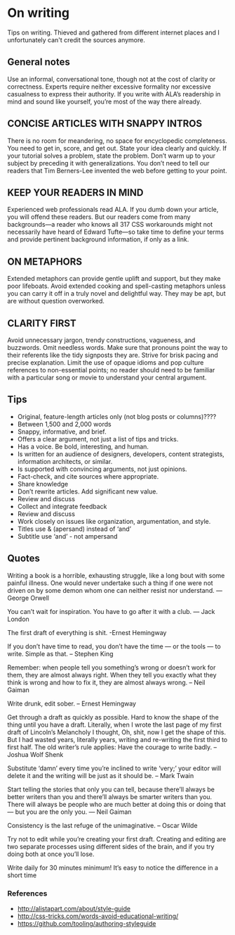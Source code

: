 # On writing

Tips on writing. Thieved and gathered from different internet places and I unfortunately can't credit the sources anymore.

## General notes

Use an informal, conversational tone, though not at the cost of clarity or correctness. Experts require neither excessive formality nor excessive casualness to express their authority. If you write with ALA’s readership in mind and sound like yourself, you’re most of the way there already.

## CONCISE ARTICLES WITH SNAPPY INTROS

There is no room for meandering, no space for encyclopedic completeness. You need to get in, score, and get out. State your idea clearly and quickly. If your tutorial solves a problem, state the problem. Don’t warm up to your subject by preceding it with generalizations. You don’t need to tell our readers that Tim Berners-Lee invented the web before getting to your point.

## KEEP YOUR READERS IN MIND

Experienced web professionals read ALA. If you dumb down your article, you will offend these readers. But our readers come from many backgrounds—a reader who knows all 317 CSS workarounds might not necessarily have heard of Edward Tufte—so take time to define your terms and provide pertinent background information, if only as a link.

## ON METAPHORS

Extended metaphors can provide gentle uplift and support, but they make poor lifeboats. Avoid extended cooking and spell-casting metaphors unless you can carry it off in a truly novel and delightful way. They may be apt, but are without question overworked.

## CLARITY FIRST

Avoid unnecessary jargon, trendy constructions, vagueness, and buzzwords. Omit needless words. Make sure that pronouns point the way to their referents like the tidy signposts they are. Strive for brisk pacing and precise explanation. Limit the use of opaque idioms and pop culture references to non-essential points; no reader should need to be familiar with a particular song or movie to understand your central argument.

## Tips

- Original, feature-length articles only (not blog posts or columns)????
- Between 1,500 and 2,000 words
- Snappy, informative, and brief.
- Offers a clear argument, not just a list of tips and tricks.
- Has a voice. Be bold, interesting, and human.
- Is written for an audience of designers, developers, content strategists, information architects, or similar.
- Is supported with convincing arguments, not just opinions.
- Fact-check, and cite sources where appropriate.
- Share knowledge
- Don’t rewrite articles. Add significant new value.
- Review and discuss
- Collect and integrate feedback
- Review and discuss
- Work closely on issues like organization, argumentation, and style.
- Titles use & (apersand) instead of ‘and’
- Subtitle use ‘and’ - not ampersand

## Quotes

Writing a book is a horrible, exhausting struggle, like a long bout with some painful illness. One would never undertake such a thing if one were not driven on by some demon whom one can neither resist nor understand. — George Orwell

You can’t wait for inspiration. You have to go after it with a club. ― Jack London

The first draft of everything is shit. -Ernest Hemingway

If you don’t have time to read, you don’t have the time — or the tools — to write. Simple as that. – Stephen King

Remember: when people tell you something’s wrong or doesn’t work for them, they are almost always right. When they tell you exactly what they think is wrong and how to fix it, they are almost always wrong. – Neil Gaiman

Write drunk, edit sober. – Ernest Hemingway

Get through a draft as quickly as possible. Hard to know the shape of the thing until you have a draft. Literally, when I wrote the last page of my first draft of Lincoln’s Melancholy I thought, Oh, shit, now I get the shape of this. But I had wasted years, literally years, writing and re-writing the first third to first half. The old writer’s rule applies: Have the courage to write badly. – Joshua Wolf Shenk

Substitute ‘damn’ every time you’re inclined to write ‘very;’ your editor will delete it and the writing will be just as it should be. – Mark Twain

Start telling the stories that only you can tell, because there’ll always be better writers than you and there’ll always be smarter writers than you. There will always be people who are much better at doing this or doing that — but you are the only you. ― Neil Gaiman

Consistency is the last refuge of the unimaginative. – Oscar Wilde

Try not to edit while you’re creating your first draft. Creating and editing are two separate processes using different sides of the brain, and if you try doing both at once you’ll lose.

Write daily for 30 minutes minimum! It’s easy to notice the difference in a short time

### References

- http://alistapart.com/about/style-guide
- http://css-tricks.com/words-avoid-educational-writing/
- https://github.com/tooling/authoring-styleguide
